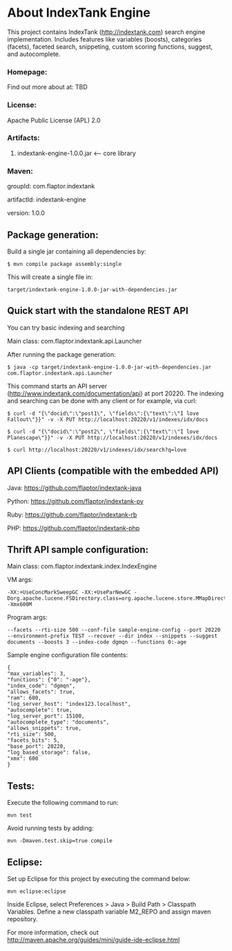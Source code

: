 About IndexTank Engine
======================

This project contains IndexTank (http://indextank.com) search engine implementation.
Includes features like variables (boosts), categories (facets), faceted search, snippeting, custom scoring functions, suggest, and autocomplete.

### Homepage:

Find out more about at: TBD

### License:

Apache Public License (APL) 2.0

### Artifacts:

1. indextank-engine-1.0.0.jar <-- core library

### Maven:

groupId: com.flaptor.indextank

artifactId: indextank-engine

version: 1.0.0

Package generation:
-------------------

Build a single jar containing all dependencies by:

    $ mvn compile package assembly:single

This will create a single file in:

    target/indextank-engine-1.0.0-jar-with-dependencies.jar

Quick start with the standalone REST API
----------------------------------------

You can try basic indexing and searching

Main class: com.flaptor.indextank.api.Launcher

After running the package generation:

    $ java -cp target/indextank-engine-1.0.0-jar-with-dependencies.jar com.flaptor.indextank.api.Launcher

This command starts an API server (http://www.indextank.com/documentation/api) at port 20220.
The indexing and searching can be done with any client or for example, via curl:

    $ curl -d "{\"docid\":\"post1\", \"fields\":{\"text\":\"I love Fallout\"}}" -v -X PUT http://localhost:20220/v1/indexes/idx/docs

    $ curl -d "{\"docid\":\"post2\", \"fields\":{\"text\":\"I love Planescape\"}}" -v -X PUT http://localhost:20220/v1/indexes/idx/docs

    $ curl http://localhost:20220/v1/indexes/idx/search?q=love

API Clients (compatible with the embedded API)
----------------------------------------------

Java: https://github.com/flaptor/indextank-java

Python: https://github.com/flaptor/indextank-py

Ruby: https://github.com/flaptor/indextank-rb

PHP: https://github.com/flaptor/indextank-php

Thrift API sample configuration:
--------------------------------

Main class: com.flaptor.indextank.index.IndexEngine

VM args:

    -XX:+UseConcMarkSweepGC -XX:+UseParNewGC -Dorg.apache.lucene.FSDirectory.class=org.apache.lucene.store.MMapDirectory -Xmx600M

Program args:

    --facets --rti-size 500 --conf-file sample-engine-config --port 20220 --environment-prefix TEST --recover --dir index --snippets --suggest documents --boosts 3 --index-code dgmqn --functions 0:-age

Sample engine configuration file contents:

    {
    "max_variables": 3, 
    "functions": {"0": "-age"}, 
    "index_code": "dgmqn", 
    "allows_facets": true, 
    "ram": 600, 
    "log_server_host": "index123.localhost", 
    "autocomplete": true,
    "log_server_port": 15100, 
    "autocomplete_type": "documents",
    "allows_snippets": true, 
    "rti_size": 500, 
    "facets_bits": 5, 
    "base_port": 20220, 
    "log_based_storage": false, 
    "xmx": 600
    }

Tests:
------

Execute the following command to run:

    mvn test

Avoid running tests by adding:

    mvn -Dmaven.test.skip=true compile

Eclipse:
--------

Set up Eclipse for this project by executing the command below:

    mvn eclipse:eclipse

Inside Eclipse, select Preferences > Java > Build Path > Classpath Variables. Define a new classpath variable M2_REPO and assign maven repository.

For more information, check out http://maven.apache.org/guides/mini/guide-ide-eclipse.html


